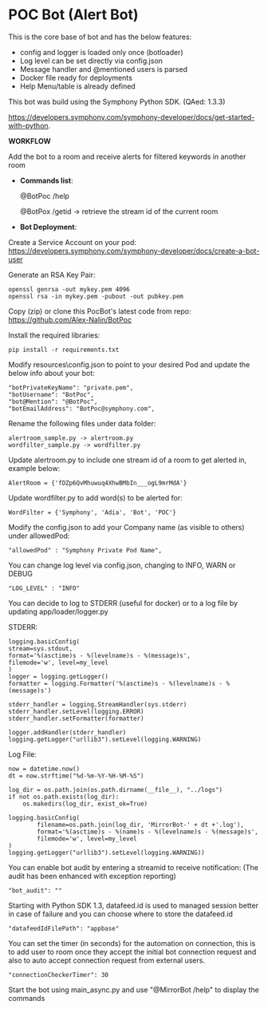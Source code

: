 # POC Bot (Alert Bot)

This is the core base of bot and has the below features:

- config and logger is loaded only once (botloader)
- Log level can be set directly via config.json
- Message handler and @mentioned users is parsed
- Docker file ready for deployments
- Help Menu/table is already defined


This bot was build using the Symphony Python SDK. (QAed: 1.3.3)

https://developers.symphony.com/symphony-developer/docs/get-started-with-python.


<b>WORKFLOW</b>

Add the bot to a room and receive alerts for filtered keywords in another room


- <b>Commands list</b>:
  
    @BotPoc /help
  
    @BotPox /getid -> retrieve the stream id of the current room


- <b>Bot Deployment</b>:

Create a Service Account on your pod:
https://developers.symphony.com/symphony-developer/docs/create-a-bot-user

Generate an RSA Key Pair:

    openssl genrsa -out mykey.pem 4096
    openssl rsa -in mykey.pem -pubout -out pubkey.pem

Copy (zip) or clone this PocBot's latest code from repo:
https://github.com/Alex-Nalin/BotPoc

Install the required libraries:

    pip install -r requirements.txt

Modify resources\config.json to point to your desired Pod and update the below info about your bot:

    "botPrivateKeyName": "private.pem",
    "botUsername": "BotPoc",
    "bot@Mention": "@BotPoc",
    "botEmailAddress": "BotPoc@symphony.com",

Rename the following files under data folder:

    alertroom_sample.py -> alertroom.py
    wordfilter_sample.py -> wordfilter.py

Update alertroom.py to include one stream id of a room to get alerted in, example below:

    AlertRoom = {'fDZp6QvMhuwuq4XhwBMbIn___ogL9mrMdA'}

Update wordfilter.py to add word(s) to be alerted for:

    WordFilter = {'Symphony', 'Adia', 'Bot', 'POC'}

Modify the config.json to add your Company name (as visible to others) under allowedPod:

    "allowedPod" : "Symphony Private Pod Name",

You can change log level via config.json, changing to INFO, WARN or DEBUG

    "LOG_LEVEL" : "INFO"



You can decide to log to STDERR (useful for docker) or to a log file by updating app/loader/logger.py

STDERR:

    logging.basicConfig(
    stream=sys.stdout,
    format='%(asctime)s - %(levelname)s - %(message)s',
    filemode='w', level=my_level
    )
    logger = logging.getLogger()
    formatter = logging.Formatter('%(asctime)s - %(levelname)s - %(message)s')
    
    stderr_handler = logging.StreamHandler(sys.stderr)
    stderr_handler.setLevel(logging.ERROR)
    stderr_handler.setFormatter(formatter)
    
    logger.addHandler(stderr_handler)
    logging.getLogger("urllib3").setLevel(logging.WARNING)

Log File:

    now = datetime.now()
    dt = now.strftime("%d-%m-%Y-%H-%M-%S")
    
    log_dir = os.path.join(os.path.dirname(__file__), "../logs")
    if not os.path.exists(log_dir):
        os.makedirs(log_dir, exist_ok=True)
    
    logging.basicConfig(
            filename=os.path.join(log_dir, 'MirrorBot-' + dt +'.log'),
            format='%(asctime)s - %(name)s - %(levelname)s - %(message)s',
            filemode='w', level=my_level
    )
    logging.getLogger("urllib3").setLevel(logging.WARNING))
    
You can enable bot audit by entering a streamid to receive notification:
(The audit has been enhanced with exception reporting)

    "bot_audit": ""
    
Starting with Python SDK 1.3, datafeed.id is used to managed session better in case of failure and
you can choose where to store the datafeed.id

    "datafeedIdFilePath": "appbase"

You can set the timer (in seconds) for the automation on connection, this is to add user to room once they accept the initial bot connection request and also to auto accept connection request from external users.

    "connectionCheckerTimer": 30

Start the bot using main_async.py and use "@MirrorBot /help" to display the commands
